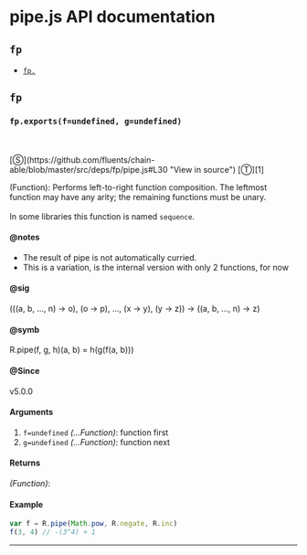 # pipe.js API documentation

<!-- div class="toc-container" -->

<!-- div -->

## `fp`
* <a href="#fp-prototype-"  data-meta="R pipe f g h a b h g f a b exports f undefined g undefined a b n o o p x y y z a b n z"  data-call="exports f undefined g undefined"  data-category="Function"  data-description="Function Performs left to right function composition The leftmost function may have any arity the remaining functions must be unary br br In some libraries this function is named sequence"  data-member="fp"  data-notes="The result of pipe is not automatically curried This is a variation is the internal version with only 2 functions for now"  data-all="meta R pipe f g h a b h g f a b n exports f undefined g undefined n a b n o o p x y y z a b n z call exports f undefined g undefined category Function description Function Performs left to right function composition The leftmost function may have nany arity the remaining functions must be unary n br n br nIn some libraries this function is named sequence name member fp see notes The result of pipe is not automatically curried n This is a variation is the internal version with only 2 functions for now n todos klassProps" >`fp.`</a>

<!-- /div -->

<!-- /div -->

<!-- div class="doc-container" -->

<!-- div -->

## `fp`

<!-- div -->

<h3 id="fp-prototype-" data-member="fp" data-category="Function" data-name="pipe"><code>fp.exports(f=undefined, g=undefined)</code></h3>
<br>
<br>
[&#x24C8;](https://github.com/fluents/chain-able/blob/master/src/deps/fp/pipe.js#L30 "View in source") [&#x24C9;][1]

(Function): Performs left-to-right function composition. The leftmost function may have
any arity; the remaining functions must be unary.
<br>
<br>
In some libraries this function is named `sequence`.


#### @notes 

* The result of pipe is not automatically curried.
* This is a variation, is the internal version with only 2 functions, for now
 

#### @sig 

(((a, b, ..., n) -> o), (o -> p), ..., (x -> y), (y -> z)) -> ((a, b, ..., n) -> z) 

#### @symb 

R.pipe(f, g, h)(a, b) = h(g(f(a, b))) 

#### @Since
v5.0.0

#### Arguments
1. `f=undefined` *(...Function)*: function first
2. `g=undefined` *(...Function)*: function next

#### Returns
*(Function)*:

#### Example
```js
var f = R.pipe(Math.pow, R.negate, R.inc)
f(3, 4) // -(3^4) + 1

```
---

<!-- /div -->

<!-- /div -->

<!-- /div -->

 [1]: #fp "Jump back to the TOC."
